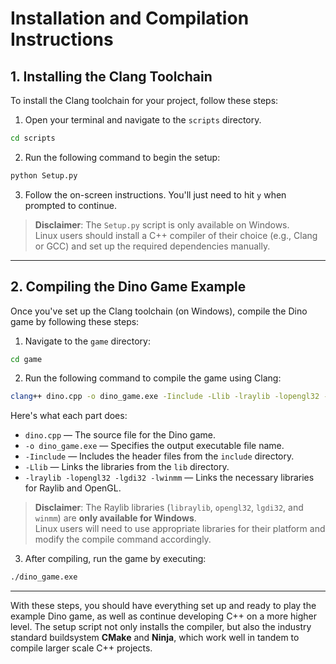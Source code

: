 # Installation and Compilation Instructions

## 1. Installing the Clang Toolchain

To install the Clang toolchain for your project, follow these steps:

1. Open your terminal and navigate to the `scripts` directory.

```bash
cd scripts
```
2. Run the following command to begin the setup:

```bash
python Setup.py
```
3. Follow the on-screen instructions. You'll just need to hit `y` when prompted to continue.

> **Disclaimer**: The `Setup.py` script is only available on Windows.  
> Linux users should install a C++ compiler of their choice (e.g., Clang or GCC) and set up the required dependencies manually.

---

## 2. Compiling the Dino Game Example

Once you've set up the Clang toolchain (on Windows), compile the Dino game by following these steps:

1. Navigate to the `game` directory:

```bash
cd game
```

2. Run the following command to compile the game using Clang:

```bash
clang++ dino.cpp -o dino_game.exe -Iinclude -Llib -lraylib -lopengl32 -lgdi32 -lwinmm
```

Here's what each part does:
- `dino.cpp` — The source file for the Dino game.
- `-o dino_game.exe` — Specifies the output executable file name.
- `-Iinclude` — Includes the header files from the `include` directory.
- `-Llib` — Links the libraries from the `lib` directory.
- `-lraylib -lopengl32 -lgdi32 -lwinmm` — Links the necessary libraries for Raylib and OpenGL.

> **Disclaimer**: The Raylib libraries (`libraylib`, `opengl32`, `lgdi32`, and `winmm`) are **only available for Windows**.  
> Linux users will need to use appropriate libraries for their platform and modify the compile command accordingly.

3. After compiling, run the game by executing:

```bash
./dino_game.exe
```

---

With these steps, you should have everything set up and ready to play the example Dino game, as well as continue developing C++ on a more higher level.
The setup script not only installs the compiler, but also the industry standard buildsystem **CMake** and **Ninja**, which work well in tandem to compile larger scale C++ projects.
